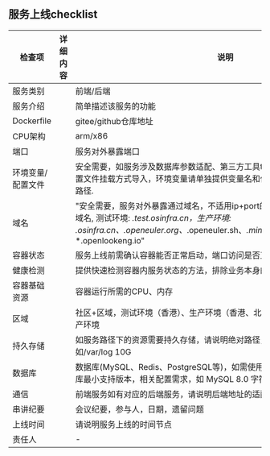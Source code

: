 ## 服务上线checklist
|检查项|详细内容|说明|result|
|--|--|--|--|
|服务类别|		|前端/后端| |
|服务介绍|		|简单描述该服务的功能| |
|Dockerfile|		|gitee/github仓库地址| |
|CPU架构|		|arm/x86| |
|端口|		|服务对外暴露端口| |
|环境变量/配置文件|		|安全需要，如服务涉及数据库参数适配、第三方工具token，建议使用环境变量或配置文件挂载方式导入，环境变量请单独提供变量名和值，配置文件请提供模板和挂载路径.| |
|域名|		|"安全需要，服务对外暴露通过域名，不适用ip+port的形式，前端服务请确认使用的域名, 测试环境: *.test.osinfra.cn，生产环境: *.osinfra.cn、*.openeuler.org、*.openeuler.sh、*.mindspore.cn、*.opengauss.org、*.openlookeng.io"| |
|容器状态|		|服务上线前需确认容器能否正常启动，端口访问是否正常（请提供自验证报告）| |
|健康检测|		|提供快速检测容器内服务状态的方法，排除业务本身的干扰，便于快速定位问题| |
|容器基础资源|		|容器运行所需的CPU、内存| |
|区域|		|社区+区域，测试环境（香港）、生产环境（香港、北京），例如 mindspore 北京 生产环境| |
|持久存储|		|如服务路径下的资源需要持久存储，请说明绝对路径，以及所需存储空间大小，例如/var/log 10G| |
|数据库|		|数据库(MySQL、Redis、PostgreSQL等)，如需使用数据库，请提供业务所需数据库最小支持版本，相关配置需求，如 MySQL 8.0 字符集UTF8,Redis 5.0 512M | |
|通信|		|前端服务如有对应的后端服务，请说明后端地址的适配方案| |
|串讲纪要|		|会议纪要，参与人，日期，遗留问题| |
|上线时间|		|请说明服务上线的时间节点| |
|责任人|		|- | |
